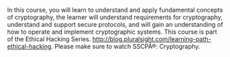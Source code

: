 In this course, you will learn to understand and apply fundamental concepts of cryptography, the learner will understand requirements for cryptography, understand and support secure protocols, and will gain an understanding of how to operate and implement cryptographic systems. This course is part of the Ethical Hacking Series. http://blog.pluralsight.com/learning-path-ethical-hacking. Please make sure to watch SSCPÂ®: Cryptography.
